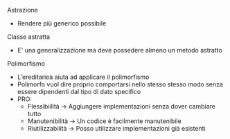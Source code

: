 Astrazione
- Rendere più generico possibile

Classe astratta
- E' una generalizzazione ma deve possedere almeno un metodo astratto


Polimorfismo
- L'ereditarieà aiuta ad applicare il polimorfismo
- Polimorfo vuol dire proprio comportarsi nello stesso stesso modo senza essere dipendenti dal tipo di dato specifico
- PRO:
    - Flessibiilità -> Aggiungere implementazioni senza dover cambiare tutto
    - Manutenibilità -> Un codice è facilmente manutenibile
    - Riutilizzabilità -> Posso utilizzare implementazioni già esistenti